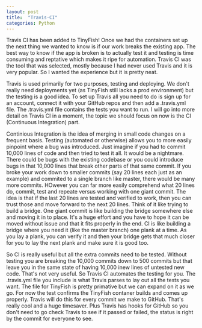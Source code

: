 ```yaml
---
layout: post
title:  "Travis-CI"
categories: Python
---
```


Travis CI has been added to TinyFish!  Once we had the containers set up the next thing we wanted to know is if our work breaks the existing app.  The best way to know if the app is broken is to actually test it and testing is time consuming and reptative which makes it ripe for automation.  Travis CI was the tool that was selected, mostly because I had never used Travis and it is very popular.  So I wanted the experience but it is pretty neat.

Travis is used primarily for two purposes, testing and deploying.  We don't really need deployments yet (as TinyFish still lacks a prod environment) but the testing is a good idea.  To set up Travis all you need to do is sign up for an account, connect it with your GitHub repos and then add a .travis.yml file.  The .travis.yml file contains the tests you want to run.  I will go into more detail on Travis CI in a moment, the topic we should focus on now is the CI (Continuous Integration) part.

Continious Integration is the idea of merging in small code changes on a frequent basis.  Testing (automated or otherwise) allows you to more easily pinpoint where a bug was introduced.  Just imagine if you had to commit 10,000 lines of code and then tried to test it all.  It would be a nightmare.  There could be bugs with the existing codebase or you could introduce bugs in that 10,000 lines that break other parts of that same commit.  If you broke your work down to smaller commits (say 20 lines each just as an example) and commited to a single branch like master, there would be many more commits.  HOwever you can far more easily comprehend what 20 lines do, commit, test  and repeate versus working with one giant commit.  The idea is that if the last 20 lines are tested and verified to work, then you can trust those and move forward to the next 20 lines.  Think of it like trying to build a bridge.  One giant commit is like building the bridge somewhere else and moving it in to place.  It's a huge effort and you have to hope it can be moved without issue and that it fits properly in the end.  CI is like building a bridge where you need it (like the master branch) one plank at a time.  As you lay a plank, you can verify it and then your bridge gets that much closer for you to lay the next plank and make sure it is good too.

So CI is really useful but all the extra commits need to be tested.  Without testing you are breaking the 10,000 commits down to 500 commits but that leave you in the same state of having 10,000 inew lines of untested new code.  That's not very useful.  So Travis CI automates the testing for you.  The .travis.yml file you include is what Travis parses to lay out all the tests you want.  The file for TinyFish is pretty primative but we can expand on it as we go.  For now the test confirms the TinyFish contaner builds and comes up properly.  Travis will do this for every commit we make to GitHub.  That's really cool and a huge timesaver.  Plus Travis has hooks for GitHub so you don't need to go check Travis to see if it passed or failed, the status is right by the commit for everyone to see.
